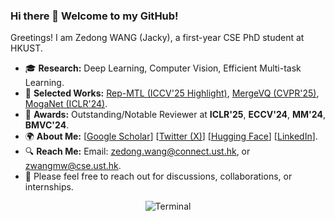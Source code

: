 ### Hi there 👋 Welcome to my GitHub!

Greetings! I am Zedong WANG (Jacky), a first-year CSE PhD student at HKUST. 
- 🎓 **Research:** Deep Learning, Computer Vision, Efficient Multi-task Learning.
- 📑 **Selected Works:** [Rep-MTL (ICCV'25 Highlight)](https://jacky1128.github.io/RepMTL/),  [MergeVQ (CVPR'25)](https://huggingface.co/papers/2504.00999), [MogaNet (ICLR'24)](https://arxiv.org/abs/2211.03295).
- 🏅 **Awards:** Outstanding/Notable Reviewer at **ICLR'25**, **ECCV'24**, **MM'24**, **BMVC'24**.
- 🌍 **About Me:** [[Google Scholar](https://scholar.google.com/citations?hl=en&user=CEJ4pugAAAAJ)] [[Twitter (X)](https://x.com/ZedongWangAI)] [[Hugging Face](https://huggingface.co/ZedongWangAI)] [[LinkedIn](https://www.linkedin.com/in/jacky-zedong-wang/)].
- 🔍 **Reach Me:** Email: zedong.wang@connect.ust.hk, or zwangmw@cse.ust.hk.
- 🤝 Please feel free to reach out for discussions, collaborations, or internships.

<div align="center">

<!-- Terminal Style Animation -->
<img src="https://readme-typing-svg.herokuapp.com?font=Fira+Code&weight=600&size=16&duration=3000&pause=1000&color=39FF14&center=true&vCenter=true&width=700&lines=%24+python+train_model.py+--epochs+1000;Training+started...+%E2%9C%85;Epoch+1000%2F1000+-+loss%3A+0.0001+-+acc%3A+99.9%25;Model+saved+successfully!+%F0%9F%8E%89;%24+tensorboard+--logdir%3Dlogs;TensorBoard+serving+at+localhost%3A6006;%24+git+push+origin+main;Everything+up-to-date+%E2%9C%A8" alt="Terminal" />

</div>
